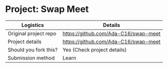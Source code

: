 # Project: Swap Meet

| Logistics             | Details                              |
| --------------------- | ------------------------------------ |
| Original project repo | https://github.com/Ada-C16/swap-meet |
| Project details       | https://github.com/Ada-C16/swap-meet |
| Should you fork this? | Yes (Check project details)          |
| Submission method     | Learn                                |
